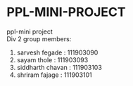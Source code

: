 # PPL-MINI-PROJECT
ppl-mini project\
Div 2
group members:
1. sarvesh fegade : 111903090
2. sayam thole : 111903093
3. siddharth chavan : 111903103
4. shriram fajage : 111903101
